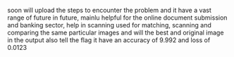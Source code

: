 soon will upload the steps to encounter the problem and it have a vast range of future in future, mainlu helpful for the online document submission and banking sector, help in scanning
used for matching, scanning and comparing the same particular images and will the best and original image in the output also tell the flag 
it have an accuracy of 9.992 and loss of 0.0123
